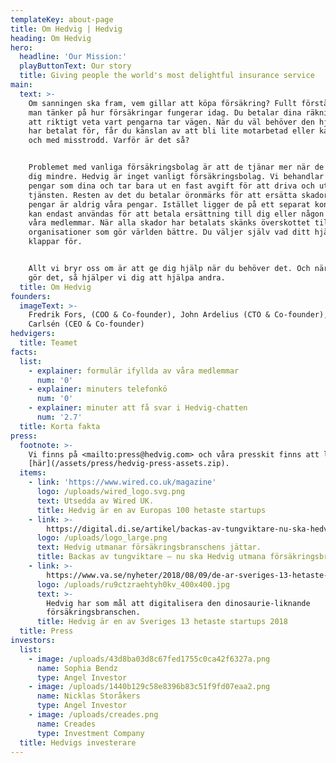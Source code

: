 ```yaml
---
templateKey: about-page
title: Om Hedvig | Hedvig
heading: Om Hedvig
hero:
  headline: 'Our Mission:'
  playButtonText: Our story
  title: Giving people the world's most delightful insurance service
main:
  text: >-
    Om sanningen ska fram, vem gillar att köpa försäkring? Fullt förståeligt om
    man tänker på hur försäkringar fungerar idag. Du betalar dina räkningar utan
    att riktigt veta vart pengarna tar vägen. När du väl behöver den hjälp du
    har betalat för, får du känslan av att bli lite motarbetad eller kanske till
    och med misstrodd. Varför är det så?


    Problemet med vanliga försäkringsbolag är att de tjänar mer när de betalar
    dig mindre. Hedvig är inget vanligt försäkringsbolag. Vi behandlar dina
    pengar som dina och tar bara ut en fast avgift för att driva och utveckla
    tjänsten. Resten av det du betalar öronmärks för att ersätta skador. Dina
    pengar är aldrig våra pengar. Istället ligger de på ett separat konto och
    kan endast användas för att betala ersättning till dig eller någon annan av
    våra medlemmar. När alla skador har betalats skänks överskottet till
    organisationer som gör världen bättre. Du väljer själv vad ditt hjärta
    klappar för.


    Allt vi bryr oss om är att ge dig hjälp när du behöver det. Och när du inte
    gör det, så hjälper vi dig att hjälpa andra.
  title: Om Hedvig
founders:
  imageText: >-
    Fredrik Fors, (COO & Co-founder), John Ardelius (CTO & Co-founder), Lucas
    Carlsén (CEO & Co-founder)
hedvigers:
  title: Teamet
facts:
  list:
    - explainer: formulär ifyllda av våra medlemmar
      num: '0'
    - explainer: minuters telefonkö
      num: '0'
    - explainer: minuter att få svar i Hedvig-chatten
      num: '2.7'
  title: Korta fakta
press:
  footnote: >-
    Vi finns på <mailto:press@hedvig.com> och våra presskit finns att ladda ner
    [här](/assets/press/hedvig-press-assets.zip).
  items:
    - link: 'https://www.wired.co.uk/magazine'
      logo: /uploads/wired_logo.svg.png
      text: Utsedda av Wired UK.
      title: Hedvig är en av Europas 100 hetaste startups
    - link: >-
        https://digital.di.se/artikel/backas-av-tungviktare-nu-ska-hedvig-utmana-forsakringsbranschen
      logo: /uploads/logo_large.png
      text: Hedvig utmanar försäkringsbranschens jättar.
      title: Backas av tungviktare – nu ska Hedvig utmana försäkringsbranschen
    - link: >-
        https://www.va.se/nyheter/2018/08/09/de-ar-sveriges-13-hetaste-startups-2018-enligt-riskkapitalister/
      logo: /uploads/ru9ctzraehtyh0kv_400x400.jpg
      text: >-
        Hedvig har som mål att digitalisera den dinosaurie-liknande
        försäkringsbranschen.
      title: Hedvig är en av Sveriges 13 hetaste startups 2018
  title: Press
investors:
  list:
    - image: /uploads/43d8ba03d8c67fed1755c0ca42f6327a.png
      name: Sophia Bendz
      type: Angel Investor
    - image: /uploads/1440b129c58e8396b83c51f9fd07eaa2.png
      name: Nicklas Storåkers
      type: Angel Investor
    - image: /uploads/creades.png
      name: Creades
      type: Investment Company
  title: Hedvigs investerare
---
```


